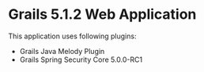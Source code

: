 # Grails 5.1.2 Web Application

This application uses following plugins:

* Grails Java Melody Plugin
* Grails Spring Security Core 5.0.0-RC1
